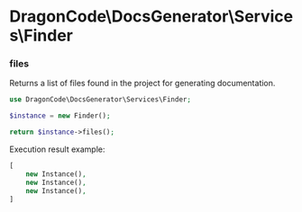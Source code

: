 # DragonCode\DocsGenerator\Services\Finder

### files

Returns a list of files found in the project for generating documentation.

```php
use DragonCode\DocsGenerator\Services\Finder;

$instance = new Finder();

return $instance->files();
```


Execution result example:

```php
[
    new Instance(),
    new Instance(),
    new Instance(),
]
```


